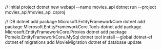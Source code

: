 // Initial project
dotnet new webapi --name movies_api
dotnet run --project movies_api/movies_api.csproj


// DB
dotnet add package Microsoft.EntityFrameworkCore
dotnet add package Microsoft.EntityFrameworkCore.Tools
dotnet add package Microsoft.EntityFrameworkCore.Proxies
dotnet add package Pomelo.EntityFrameworkCore.MySql
dotnet tool install --global dotnet-ef
dotnet ef migrations add MovieMigration
dotnet ef database update